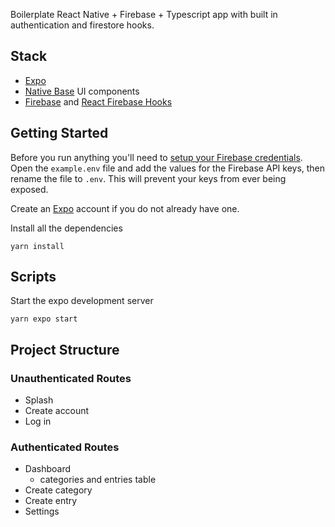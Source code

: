 Boilerplate React Native + Firebase + Typescript app with built in authentication and firestore hooks. 


## Stack
- [Expo](https://expo.dev/)
- [Native Base](https://nativebase.io/) UI components
- [Firebase](https://firebase.google.com/docs) and [React Firebase Hooks](https://github.com/CSFrequency/react-firebase-hooks)
## Getting Started

Before you run anything you'll need to [setup your Firebase credentials](https://firebase.google.com/docs/web/setup). Open the `example.env` file and add the values for the Firebase API keys, then rename the file to `.env`. This will prevent your keys from ever being exposed. 

Create an [Expo](https://expo.dev/) account if you do not already have one. 

Install all the dependencies

`yarn install`

## Scripts
Start the expo development server

`yarn expo start`

## Project Structure

### Unauthenticated Routes
- Splash
- Create account
- Log in

### Authenticated Routes
- Dashboard
  - categories and entries table
- Create category
- Create entry
- Settings